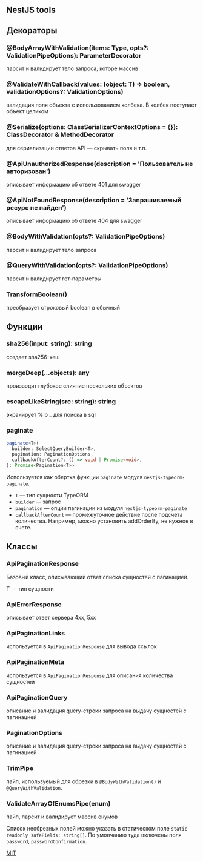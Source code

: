 ## NestJS tools

## Декораторы

### @BodyArrayWithValidation(items: Type<any>, opts?: ValidationPipeOptions): ParameterDecorator
парсит и валидирует тело запроса, которе массив

### @ValidateWithCallback<T>(values: (object: T) => boolean, validationOptions?: ValidationOptions)
валидация поля объекта с использованием колбека. В колбек поступает объект целиком

### @Serialize(options: ClassSerializerContextOptions = {}): ClassDecorator & MethodDecorator
для сериализации ответов API — скрывать поля и т.п.

### @ApiUnauthorizedResponse(description = 'Пользователь не авторизован')
описывает информацию об ответе 401 для swagger

### @ApiNotFoundResponse(description = 'Запрашиваемый ресурс не найден')
описывает информацию об ответе 404 для swagger

### @BodyWithValidation(opts?: ValidationPipeOptions)
парсит и валидирует тело запроса

### @QueryWithValidation(opts?: ValidationPipeOptions)
парсит и валидирует гет-параметры

### TransformBoolean()
преобразует строковый boolean в обычный

## Функции

### sha256(input: string): string
создает sha256-хеш

### mergeDeep(...objects): any
производит глубокое слияние нескольких объектов

### escapeLikeString(src: string): string
экранирует % b _ для поиска в sql

### paginate

```typescript
paginate<T>(
  builder: SelectQueryBuilder<T>,
  pagination: PaginationOptions,
  callbackAfterCount?: () => void | Promise<void>,
): Promise<Pagination<T>>
```

Используется как обертка функции `paginate` модуля `nestjs-typeorm-paginate`.
* `T` — тип сущности TypeORM
* `builder` — запрос
* `pagination` — опции пагинации из модуля `nestjs-typeorm-paginate`
* `callbackAfterCount` — промежуточное действие после подсчета количества. Например, можно установить addOrderBy, не нужное в счете.

## Классы

### ApiPaginationResponse<T>
Базовый класс, описывающий ответ списка сущностей с пагинацией.

T — тип сущности

### ApiErrorResponse
описывает ответ сервера 4xx, 5xx

### ApiPaginationLinks
используется в `ApiPaginationResponse` для вывода ссылок

### ApiPaginationMeta
используется в `ApiPaginationResponse` для описания количества сущностей

### ApiPaginationQuery
описание и валидация query-строки запроса на выдачу сущностей с пагинацией

### PaginationOptions
описание и валидация query-строки запроса на выдачу сущностей с пагинацией

### TrimPipe
пайп, используемый для обрезки в `@BodyWithValidation()` и `@QueryWithValidation`.

### ValidateArrayOfEnumsPipe(enum)
пайп, парсит и валидирует массив енумов


Список необрезных полей можно указать в статическом поле `static readonly safeFields: string[]`.
По умолчанию туда включены поля `password`, `passwordConfirmation`.

[MIT](LICENSE)
